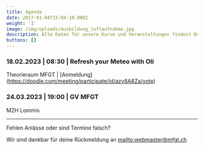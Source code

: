 ```yaml
---
title: Agenda
date: 2017-01-04T15:04:10.000Z
weight: '1'
image: /img/uploads/ausbildung_luftaufnahme.jpg
description: Alle Daten für unsere Kurse und Veranstaltungen findest Du in unserer Agenda.
buttons: []
---
```

### 18.02.2023 | 08:30 | Refresh your Meteo with Oli

Theorieraum MFGT | [Anmeldung] (https://doodle.com/meeting/participate/id/azv8A8Za/vote)

### 24.03.2023 | 19:00 | GV MFGT

MZH Lommis

<hr>

Fehlen Anlässe oder sind Termine falsch?

Wir sind dankbar für deine Rückmeldung an <mailto:webmaster@mfgt.ch>
